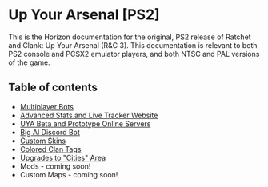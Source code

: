 # Up Your Arsenal [PS2]

This is the Horizon documentation for the original, PS2 release of Ratchet and Clank: Up Your Arsenal (R&C 3). This documentation is relevant to both PS2 console and PCSX2 emulator players, and both NTSC and PAL versions of the game.

## Table of contents

- [Multiplayer Bots](./bots.md)
- [Advanced Stats and Live Tracker Website](https://www.uyatracker.net/)
- [UYA Beta and Prototype Online Servers](./betas.md)
- [Big Al Discord Bot](./bigal.md)
- [Custom Skins](./skins.md)
- [Colored Clan Tags](./clantags.md)
- [Upgrades to "Cities" Area](./cities.md)
- Mods - coming soon!
- Custom Maps - coming soon!


